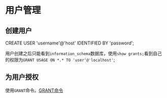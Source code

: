 用户管理
========
## 创建用户

  CREATE USER 'username'@'host' IDENTIFIED BY 'password';
  
用户创建之后只能看到`information_schema`数据库，使用`show grants;`看到自己的权限为`GRANT USAGE ON *.* TO 'user'@'localhost'`;

## 为用户授权
使用`GRANT`命令。[GRANT命令](http://www.cnblogs.com/hcbin/archive/2010/04/23/1718379.html)  
